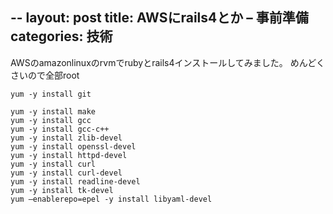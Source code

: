 --
layout: post
title: AWSにrails4とか – 事前準備
categories: 技術
--

AWSのamazonlinuxのrvmでrubyとrails4インストールしてみました。
めんどくさいので全部root
```
yum -y install git 

yum -y install make 
yum -y install gcc 
yum -y install gcc-c++ 
yum -y install zlib-devel 
yum -y install openssl-devel 
yum -y install httpd-devel 
yum -y install curl 
yum -y install curl-devel 
yum -y install readline-devel 
yum -y install tk-devel
yum –enablerepo=epel -y install libyaml-devel

```
